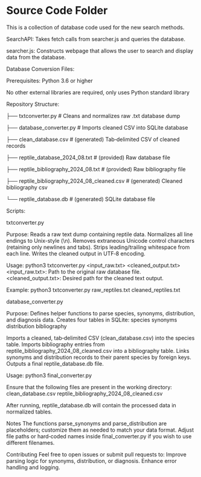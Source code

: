 # Source Code Folder
This is a collection of database code used for the new search methods.

 SearchAPI: Takes fetch calls from searcher.js and queries the database.
 
 searcher.js: Constructs webpage that allows the user to search and display data from the database. 
 
 Database Conversion Files:

 Prerequisites:
 Python 3.6 or higher
 
 No other external libraries are required, only uses Python standard library

 Repository Structure:

├── txtconverter.py         # Cleans and normalizes raw .txt database dump

├── database_converter.py      # Imports cleaned CSV into SQLite database

├── clean_database.csv      # (generated) Tab‑delimited CSV of cleaned records

├── reptile_database_2024_08.txt  # (provided) Raw database file

├── reptile_bibliography_2024_08.txt  # (provided) Raw bibliography file

├── reptile_bibliography_2024_08_cleaned.csv # (generated) Cleaned bibliography csv

└── reptile_database.db     # (generated) SQLite database file

Scripts:

txtconverter.py

Purpose:
Reads a raw text dump containing reptile data.
Normalizes all line endings to Unix-style (\n).
Removes extraneous Unicode control characters (retaining only newlines and tabs).
Strips leading/trailing whitespace from each line.
Writes the cleaned output in UTF‑8 encoding.

Usage:
python3 txtconverter.py <input_raw.txt> <cleaned_output.txt>
<input_raw.txt>: Path to the original raw database file.
<cleaned_output.txt>: Desired path for the cleaned text output.

Example:
python3 txtconverter.py raw_reptiles.txt cleaned_reptiles.txt

database_converter.py

Purpose:
Defines helper functions to parse species, synonyms, distribution, and diagnosis data.
Creates four tables in SQLite:
species
synonyms
distribution
bibliography

Imports a cleaned, tab‑delimited CSV (clean_database.csv) into the species table.
Imports bibliography entries from reptile_bibliography_2024_08_cleaned.csv into a bibliography table.
Links synonyms and distribution records to their parent species by foreign keys.
Outputs a final reptile_database.db file.

Usage:
python3 final_converter.py

Ensure that the following files are present in the working directory:
clean_database.csv
reptile_bibliography_2024_08_cleaned.csv

After running, reptile_database.db will contain the processed data in normalized tables.

Notes
The functions parse_synonyms and parse_distribution are placeholders; customize them as needed to match your data format.
Adjust file paths or hard‑coded names inside final_converter.py if you wish to use different filenames.

Contributing
Feel free to open issues or submit pull requests to:
Improve parsing logic for synonyms, distribution, or diagnosis.
Enhance error handling and logging.
